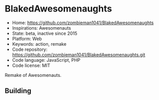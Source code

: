# BlakedAwesomenaughts

- Home: https://github.com/zombieman1041/BlakedAwesomenaughts
- Inspirations: Awesomenauts
- State: beta, inactive since 2015
- Platform: Web
- Keywords: action, remake
- Code repository: https://github.com/zombieman1041/BlakedAwesomenaughts.git
- Code language: JavaScript, PHP
- Code license: MIT

Remake of Awesomenauts.

## Building
